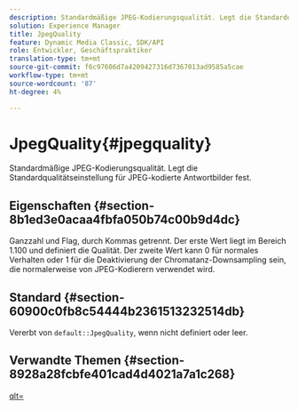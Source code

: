 ```yaml
---
description: Standardmäßige JPEG-Kodierungsqualität. Legt die Standardqualitätseinstellung für JPEG-kodierte Antwortbilder fest.
solution: Experience Manager
title: JpegQuality
feature: Dynamic Media Classic, SDK/API
role: Entwickler, Geschäftspraktiker
translation-type: tm+mt
source-git-commit: f6c97606d7a4209427316d7367013ad9585a5cae
workflow-type: tm+mt
source-wordcount: '87'
ht-degree: 4%

---
```



# JpegQuality{#jpegquality}

Standardmäßige JPEG-Kodierungsqualität. Legt die Standardqualitätseinstellung für JPEG-kodierte Antwortbilder fest.

## Eigenschaften {#section-8b1ed3e0acaa4fbfa050b74c00b9d4dc}

Ganzzahl und Flag, durch Kommas getrennt. Der erste Wert liegt im Bereich 1.100 und definiert die Qualität. Der zweite Wert kann 0 für normales Verhalten oder 1 für die Deaktivierung der Chromatanz-Downsampling sein, die normalerweise von JPEG-Kodierern verwendet wird.

## Standard {#section-60900c0fb8c54444b2361513232514db}

Vererbt von `default::JpegQuality`, wenn nicht definiert oder leer.

## Verwandte Themen {#section-8928a28fcbfe401cad4d4021a7a1c268}

[qlt=](../../../../../ir-api/http-protocol/image-rendering-api-ref/c-ir-http-protocol-ref/c-ir-http-protocol-command-reference/r-ir-qlt.md#reference-27b91c226eb241d0a14a29af3b3afdbd)
